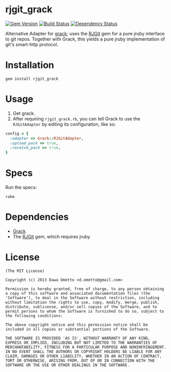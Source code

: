 rjgit_grack
===========
[![Gem Version](https://badge.fury.io/rb/rjgit_grack.svg)](http://badge.fury.io/rb/rjgit_grack)
[![Build Status](https://travis-ci.org/dometto/rjgit_grack.svg?branch=master)](https://travis-ci.org/dometto/rjgit_grack)
[![Dependency Status](https://gemnasium.com/dometto/rjgit_grack.svg)](https://gemnasium.com/dometto/rjgit_grack)

Alternative Adapter for [grack](http://github.com/schacon/grack); uses the [RJGit](http://github.com/repotag/rjgit) gem for a pure jruby interface to git repos. Together with Grack, this yields a pure jruby implementation of git's smart-http protocol.

Installation
===========

 `gem install rjgit_grack`

Usage
===========

1. Get grack.
2. After requiring `rjgit_grack.rb`, you can tell Grack to use the `RJGitAdapter` by editing its configuration, like so:

```ruby
config = {
  :adapter => Grack::RJGitAdapter,
  :upload_pack => true,
  :receive_pack => true,
}
```

Specs
======

Run the specs:

`rake`

Dependencies
===========

- [Grack](http://github.com/schacon/grack)
- The [RJGit](http://github.com/repotag/rjgit) gem, which requires jruby

License
========================
	(The MIT License)

	Copyright (c) 2013 Dawa Ometto <d.ometto@gmail.com>

	Permission is hereby granted, free of charge, to any person obtaining
	a copy of this software and associated documentation files (the
	'Software'), to deal in the Software without restriction, including
	without limitation the rights to use, copy, modify, merge, publish,
	distribute, sublicense, and/or sell copies of the Software, and to
	permit persons to whom the Software is furnished to do so, subject to
	the following conditions:

	The above copyright notice and this permission notice shall be
	included in all copies or substantial portions of the Software.

	THE SOFTWARE IS PROVIDED 'AS IS', WITHOUT WARRANTY OF ANY KIND,
	EXPRESS OR IMPLIED, INCLUDING BUT NOT LIMITED TO THE WARRANTIES OF
	MERCHANTABILITY, FITNESS FOR A PARTICULAR PURPOSE AND NONINFRINGEMENT.
	IN NO EVENT SHALL THE AUTHORS OR COPYRIGHT HOLDERS BE LIABLE FOR ANY
	CLAIM, DAMAGES OR OTHER LIABILITY, WHETHER IN AN ACTION OF CONTRACT,
	TORT OR OTHERWISE, ARISING FROM, OUT OF OR IN CONNECTION WITH THE
	SOFTWARE OR THE USE OR OTHER DEALINGS IN THE SOFTWARE.
